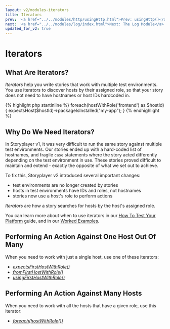 ```yaml
---
layout: v2/modules-iterators
title: Iterators
prev: '<a href="../../modules/http/usingHttp.html">Prev: usingHttp()</a>'
next: '<a href="../../modules/log/index.html">Next: The Log Module</a>'
updated_for_v2: true
---
```


# Iterators

## What Are Iterators?

_Iterators_ help you write stories that work with multiple test environments. You use iterators to discover hosts by their assigned role, so that your story does not need to have hostnames or host IDs hardcoded in.

{% highlight php startinline %}
foreach(hostWithRole('frontend') as $hostId) {
    expectsHost($hostId)->packageIsInstalled("my-app");
}
{% endhighlight %}

## Why Do We Need Iterators?

In Storyplayer v1, it was very difficult to run the same story against multiple test environments. Our stories ended up with a hard-coded list of hostnames, and fragile `case` statements where the story acted differently depending on the test environment in use. These stories proved difficult to maintain and extend - exactly the opposite of what we set out to achieve.

To fix this, Storyplayer v2 introduced several important changes:

* test environments are no longer created by stories
* hosts in test environments have IDs and roles, not hostnames
* stories now use a host's role to perform actions

_Iterators_ are how a story searches for hosts by the host's assigned role.

You can learn more about when to use iterators in our [How To Test Your Platform](../../learn/test-your-platform/index.html) guide, and in our [Worked Examples](../../learn/worked-examples/index.html).

## Performing An Action Against One Host Out Of Many

When you need to work with just a single host, use one of these iterators:

* _[expectsFirstHostWithRole()](expectsFirstHostWithRole.html)_
* _[fromFirstHostWithRole()](fromFirstHostWithRole.html)_
* _[usingFirstHostWithRole()](usingFirstHostWithRole.html)_

## Performing An Action Against Many Hosts

When you need to work with all the hosts that have a given role, use this iterator:

* _[foreach(hostWithRole())](hostWithRole.html)_